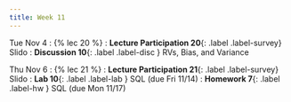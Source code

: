 ```yaml
---
title: Week 11
---
```


Tue Nov 4
: {% lec 20 %}
    <!-- : [Note 19](https://ds100.org/course-notes/inference_causality/inference_causality.html) -->
: **Lecture Participation 20**{: .label .label-survey} Slido
: **Discussion 10**{: .label .label-disc } RVs, Bias, and Variance

Thu Nov 6
: {% lec 21 %}
    <!-- : [Note 20](https://ds100.org/course-notes/sql_I/sql_I.html) -->
: **Lecture Participation 21**{: .label .label-survey} Slido
: **Lab 10**{: .label .label-lab } SQL (due Fri 11/14)
: **Homework 7**{: .label .label-hw } SQL (due Mon 11/17)
